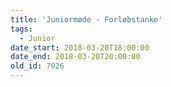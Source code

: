 ```yaml
---
title: 'Juniormøde - Forløbstanke'
tags:
  - Junior
date_start: 2018-03-20T18:00:00
date_end: 2018-03-20T20:00:00
old_id: 7026
---
```


